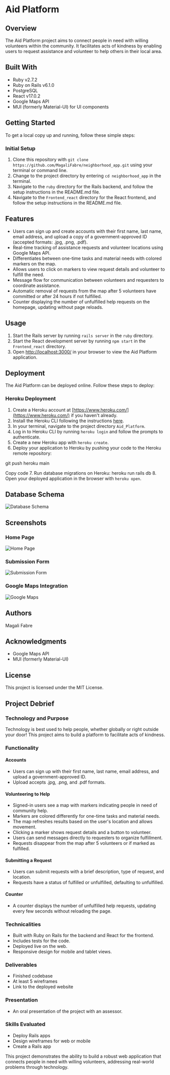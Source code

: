 # Aid Platform

## Overview
The Aid Platform project aims to connect people in need with willing volunteers within the community. It facilitates acts of kindness by enabling users to request assistance and volunteer to help others in their local area.

## Built With
- Ruby v2.7.2
- Ruby on Rails v6.1.0
- PostgreSQL
- React v17.0.2
- Google Maps API
- MUI (formerly Material-UI) for UI components

## Getting Started
To get a local copy up and running, follow these simple steps:

### Initial Setup
1. Clone this repository with `git clone https://github.com/MagaliFabre/neighborhood_app.git` using your terminal or command line.
2. Change to the project directory by entering `cd neighborhood_app` in the terminal.
3. Navigate to the `ruby` directory for the Rails backend, and follow the setup instructions in the README.md file.
4. Navigate to the `Frontend_react` directory for the React frontend, and follow the setup instructions in the README.md file.

## Features
- Users can sign up and create accounts with their first name, last name, email address, and upload a copy of a government-approved ID (accepted formats: .jpg, .png, .pdf).
- Real-time tracking of assistance requests and volunteer locations using Google Maps API.
- Differentiates between one-time tasks and material needs with colored markers on the map.
- Allows users to click on markers to view request details and volunteer to fulfill the need.
- Message flow for communication between volunteers and requesters to coordinate assistance.
- Automatic removal of requests from the map after 5 volunteers have committed or after 24 hours if not fulfilled.
- Counter displaying the number of unfulfilled help requests on the homepage, updating without page reloads.

## Usage
1. Start the Rails server by running `rails server` in the `ruby` directory.
2. Start the React development server by running `npm start` in the `Frontend_react` directory.
3. Open [http://localhost:3000/](http://localhost:3000/) in your browser to view the Aid Platform application.

## Deployment
The Aid Platform can be deployed online. Follow these steps to deploy:

### Heroku Deployment
1. Create a Heroku account at [https://www.heroku.com/](https://www.heroku.com/) if you haven't already.
2. Install the Heroku CLI following the instructions [here](https://devcenter.heroku.com/articles/heroku-cli).
3. In your terminal, navigate to the project directory `Aid_Platform`.
4. Log in to Heroku CLI by running `heroku login` and follow the prompts to authenticate.
5. Create a new Heroku app with `heroku create`.
6. Deploy your application to Heroku by pushing your code to the Heroku remote repository:

git push heroku main

Copy code
7. Run database migrations on Heroku:
heroku run rails db
8. Open your deployed application in the browser with `heroku open`.

## Database Schema
![Database Schema](https://github.com/MagaliFabre/neighborhood_app/pictureadme/db.png)

## Screenshots
### Home Page
![Home Page](link_to_your_image)

### Submission Form
![Submission Form](link_to_your_image)

### Google Maps Integration
![Google Maps](link_to_your_image)

## Authors
Magali Fabre

## Acknowledgments
- Google Maps API
- MUI (formerly Material-UI)

## License
This project is licensed under the MIT License.

## Project Debrief

### Technology and Purpose

Technology is best used to help people, whether globally or right outside your door! This project aims to build a platform to facilitate acts of kindness.

### Functionality

#### Accounts

- Users can sign up with their first name, last name, email address, and upload a government-approved ID.
- Upload accepts .jpg, .png, and .pdf formats.

#### Volunteering to Help

- Signed-in users see a map with markers indicating people in need of community help.
- Markers are colored differently for one-time tasks and material needs.
- The map refreshes results based on the user's location and allows movement.
- Clicking a marker shows request details and a button to volunteer.
- Users can send messages directly to requesters to organize fulfillment.
- Requests disappear from the map after 5 volunteers or if marked as fulfilled.

#### Submitting a Request

- Users can submit requests with a brief description, type of request, and location.
- Requests have a status of fulfilled or unfulfilled, defaulting to unfulfilled.

#### Counter

- A counter displays the number of unfulfilled help requests, updating every few seconds without reloading the page.

### Technicalities

- Built with Ruby on Rails for the backend and React for the frontend.
- Includes tests for the code.
- Deployed live on the web.
- Responsive design for mobile and tablet views.

### Deliverables

- Finished codebase
- At least 5 wireframes
- Link to the deployed website

### Presentation

- An oral presentation of the project with an assessor.

### Skills Evaluated

- Deploy Rails apps
- Design wireframes for web or mobile
- Create a Rails app

This project demonstrates the ability to build a robust web application that connects people in need with willing volunteers, addressing real-world problems through technology.
